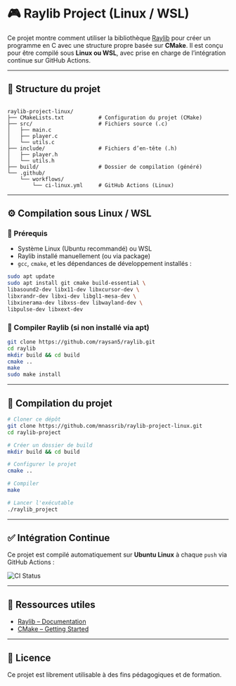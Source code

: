# 🎮 Raylib Project (Linux / WSL)

Ce projet montre comment utiliser la bibliothèque [Raylib](https://www.raylib.com/) pour créer un programme en C avec une structure propre basée sur **CMake**. Il est conçu pour être compilé sous **Linux ou WSL**, avec prise en charge de l’intégration continue sur GitHub Actions.

---

## 📁 Structure du projet

```

raylib-project-linux/
├── CMakeLists.txt           # Configuration du projet (CMake)
├── src/                     # Fichiers source (.c)
│   ├── main.c
│   ├── player.c
│   └── utils.c
├── include/                 # Fichiers d’en-tête (.h)
│   ├── player.h
│   └── utils.h
├── build/                   # Dossier de compilation (généré)
└── .github/
    └── workflows/
        └── ci-linux.yml     # GitHub Actions (Linux)

````

---

## ⚙️ Compilation sous Linux / WSL

### 📌 Prérequis

- Système Linux (Ubuntu recommandé) ou WSL
- Raylib installé manuellement (ou via package)
- `gcc`, `cmake`, et les dépendances de développement installés :

```bash
sudo apt update
sudo apt install git cmake build-essential \
libasound2-dev libx11-dev libxcursor-dev \
libxrandr-dev libxi-dev libgl1-mesa-dev \
libxinerama-dev libxss-dev libwayland-dev \
libpulse-dev libxext-dev
````

### 🔧 Compiler Raylib (si non installé via apt)

```bash
git clone https://github.com/raysan5/raylib.git
cd raylib
mkdir build && cd build
cmake ..
make
sudo make install
```

---

## 🚀 Compilation du projet

```bash
# Cloner ce dépôt
git clone https://github.com/mnassrib/raylib-project-linux.git
cd raylib-project

# Créer un dossier de build
mkdir build && cd build

# Configurer le projet
cmake ..

# Compiler
make

# Lancer l'exécutable
./raylib_project
```

---

## ✅ Intégration Continue

Ce projet est compilé automatiquement sur **Ubuntu Linux** à chaque `push` via GitHub Actions :

![CI Status](https://github.com/mnassrib/raylib-project-linux/actions/workflows/ci-linux.yml/badge.svg)

---

## 🧠 Ressources utiles

* [Raylib – Documentation](https://www.raylib.com/)
* [CMake – Getting Started](https://cmake.org/learning/)

---

## 📄 Licence

Ce projet est librement utilisable à des fins pédagogiques et de formation.
